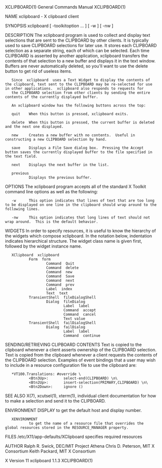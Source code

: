 XCLIPBOARD(1)                                                                              General Commands Manual                                                                              XCLIPBOARD(1)

NAME
       xclipboard - X clipboard client

SYNOPSIS
       xclipboard [ -toolkitoption ... ] [ -w ] [ -nw ]

DESCRIPTION
       The  xclipboard  program  is used to collect and display text selections that are sent to the CLIPBOARD by other clients.  It is typically used to save CLIPBOARD selections for later use.  It stores
       each CLIPBOARD selection as a separate string, each of which can be selected.  Each time CLIPBOARD is asserted by another application, xclipboard transfers the contents of that selection  to  a  new
       buffer and displays it in the text window.  Buffers are never automatically deleted, so you'll want to use the delete button to get rid of useless items.

       Since  xclipboard  uses a Text Widget to display the contents of the clipboard, text sent to the CLIPBOARD may be re-selected for use in other applications.  xclipboard also responds to requests for
       the CLIPBOARD selection from other clients by sending the entire contents of the currently displayed buffer.

       An xclipboard window has the following buttons across the top:

       quit    When this button is pressed, xclipboard exits.

       delete  When this button is pressed, the current buffer is deleted and the next one displayed.

       new     Creates a new buffer with no contents.  Useful in constructing a new CLIPBOARD selection by hand.

       save    Displays a File Save dialog box.  Pressing the Accept button saves the currently displayed buffer to the file specified in the text field.

       next    Displays the next buffer in the list.

       previous
               Displays the previous buffer.

OPTIONS
       The xclipboard program accepts all of the standard X Toolkit command line options as well as the following:

       -w      This option indicates that lines of text that are too long to be displayed on one line in the clipboard should wrap around to the following lines.

       -nw     This option indicates that long lines of text should not wrap around.  This is the default behavior.

WIDGETS
       In order to specify resources, it is useful to know the hierarchy of the widgets which compose xclipboard.  In the notation below, indentation indicates hierarchical  structure.   The  widget  class
       name is given first, followed by the widget instance name.

       XClipboard  xclipboard
               Form  form
                       Command  Quit
                       Command  delete
                       Command  new
                       Command  Save
                       Command  next
                       Command  prev
                       Label  index
                       Text  text
               TransientShell  fileDialogShell
                       Dialog  fileDialog
                               Label  label
                               Command  accept
                               Command  cancel
                               Text value
               TransientShell  failDialogShell
                       Dialog  failDialog
                               Label  label
                               Command  continue

SENDING/RETRIEVING CLIPBOARD CONTENTS
       Text is copied to the clipboard whenever a client asserts ownership of the CLIPBOARD selection.  Text is copied from the clipboard whenever a client requests the contents of the CLIPBOARD selection.
       Examples of event bindings that a user may wish to include in a resource configuration file to use the clipboard are:

       *VT100.Translations: #override \
               <Btn3Up>:       select-end(CLIPBOARD) \n\
               <Btn2Up>:       insert-selection(PRIMARY,CLIPBOARD) \n\
               <Btn2Down>:     ignore ()

SEE ALSO
       X(7), xcutsel(1), xterm(1), individual client documentation for how to make a selection and send it to the CLIPBOARD.

ENVIRONMENT
       DISPLAY to get the default host and display number.

       XENVIRONMENT
               to get the name of a resource file that overrides the global resources stored in the RESOURCE_MANAGER property.

FILES
       /etc/X11/app-defaults/XClipboard
              specifies required resources

AUTHOR
       Ralph R. Swick, DEC/MIT Project Athena
       Chris D. Peterson, MIT X Consortium
       Keith Packard, MIT X Consortium

X Version 11                                                                                   xclipboard 1.1.3                                                                                 XCLIPBOARD(1)
